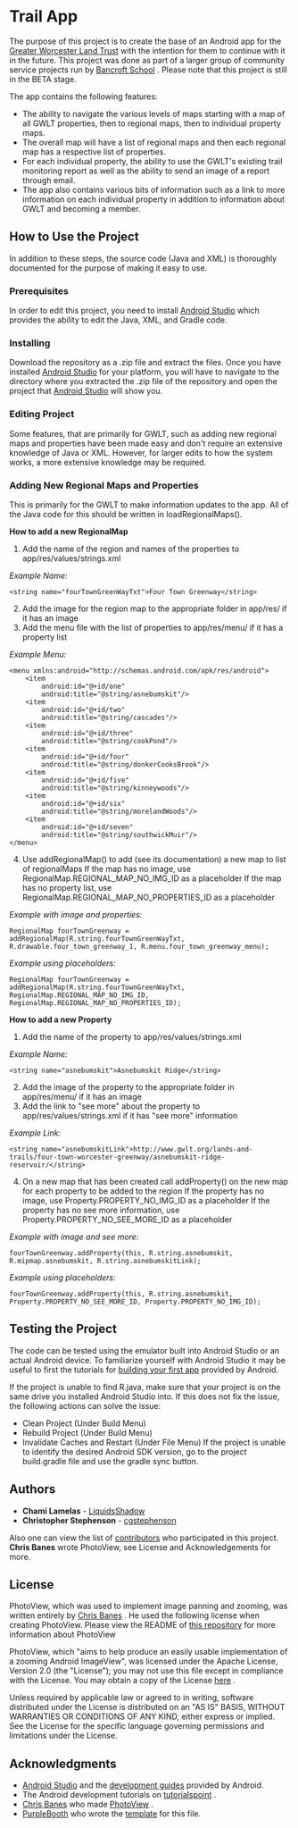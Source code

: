 # Trail App 

The purpose of this project is to create the base of an Android app for the [Greater Worcester Land Trust](http://www.gwlt.org/) with the intention for them to continue with it in the future. This project was done as part of a larger group of community service projects run by [Bancroft School](https://www.bancroftschool.org/index.cfm) . Please note that this project is still in the BETA stage.

The app contains the following features: 

* The ability to navigate the various levels of maps starting with a map of all GWLT properties, then to regional maps, then to 
individual property maps. 
* The overall map will have a list of regional maps and then each regional map has a respective list of properties. 
* For each individual property, the ability to use the GWLT's existing trail monitoring report as well as the ability to send an image of a report through email.
* The app also contains various bits of information such as a link to more information on each individual property in addition to information about GWLT and becoming a member. 

## How to Use the Project 

In addition to these steps, the source code (Java and XML) is thoroughly documented for the purpose of making it easy to use. 

### Prerequisites

In order to edit this project, you need to install [Android Studio](https://developer.android.com/studio/) which provides the ability to edit the Java, XML, and Gradle code. 

### Installing

Download the repository as a .zip file and extract the files. Once you have installed [Android Studio](https://developer.android.com/studio/) for your platform, you will have to navigate to the directory where you extracted the .zip file of the repository and open the project that [Android Studio](https://developer.android.com/studio/) will show you. 

### Editing Project

Some features, that are primarily for GWLT, such as adding new regional maps and properties have been made easy and don't require an extensive knowledge of Java or XML. However, for larger edits to how the system works, a more extensive knowledge may be required. 

### Adding New Regional Maps and Properties 

This is primarily for the GWLT to make information updates to the app. 
All of the Java code for this should be written in loadRegionalMaps().

**How to add a new RegionalMap**

1) Add the name of the region and names of the properties to app/res/values/strings.xml

*Example Name:*
```
<string name="fourTownGreenWayTxt">Four Town Greenway</string>
```

2) Add the image for the region map to the appropriate folder in app/res/ if it has an image
3) Add the menu file with the list of properties to app/res/menu/ if it has a property list

*Example Menu:*
```
<menu xmlns:android="http://schemas.android.com/apk/res/android">
    <item
        android:id="@+id/one"
        android:title="@string/asnebumskit"/>
    <item
        android:id="@+id/two"
        android:title="@string/cascades"/>
    <item
        android:id="@+id/three"
        android:title="@string/cookPond"/>
    <item
        android:id="@+id/four"
        android:title="@string/donkerCooksBrook"/>
    <item
        android:id="@+id/five"
        android:title="@string/kinneywoods"/>
    <item
        android:id="@+id/six"
        android:title="@string/morelandWoods"/>
    <item
        android:id="@+id/seven"
        android:title="@string/southwickMuir"/>
</menu>
```

4) Use addRegionalMap() to add (see its documentation) a new map to list of regionalMaps
     If the map has no image, use RegionalMap.REGIONAL_MAP_NO_IMG_ID as a placeholder
     If the map has no property list, use RegionalMap.REGIONAL_MAP_NO_PROPERTIES_ID as a placeholder
	
*Example with image and properties:*
```
RegionalMap fourTownGreenway = addRegionalMap(R.string.fourTownGreenWayTxt, R.drawable.four_town_greenway_1, R.menu.four_town_greenway_menu);
```

*Example using placeholders:* 
```
RegionalMap fourTownGreenway = addRegionalMap(R.string.fourTownGreenWayTxt, RegionalMap.REGIONAL_MAP_NO_IMG_ID, RegionalMap.REGIONAL_MAP_NO_PROPERTIES_ID);
```

**How to add a new Property**

1) Add the name of the property to app/res/values/strings.xml

*Example Name:*
```
<string name="asnebumskit">Asnebumskit Ridge</string>
```

2) Add the image of the property to the appropriate folder in app/res/menu/ if it has an image
3) Add the link to "see more" about the property to app/res/values/strings.xml if it has "see more" information

*Example Link:*
```
<string name="asnebumskitLink">http://www.gwlt.org/lands-and-trails/four-town-worcester-greenway/asnebumskit-ridge-reservoir/</string>
```

4) On a new map that has been created call addProperty() on the new map for each property to be added to the region
     If the property has no image, use Property.PROPERTY_NO_IMG_ID as a placeholder
     If the property has no see more information, use Property.PROPERTY_NO_SEE_MORE_ID as a placeholder
	 
*Example with image and see more:*
```
fourTownGreenway.addProperty(this, R.string.asnebumskit, R.mipmap.asnebumskit, R.string.asnebumskitLink);
```

*Example using placeholders:* 
```
fourTownGreenway.addProperty(this, R.string.asnebumskit, Property.PROPERTY_NO_SEE_MORE_ID, Property.PROPERTY_NO_IMG_ID);
```

## Testing the Project

The code can be tested using the emulator built into Android Studio or an actual Android device. To familiarize yourself with Android Studio it may be useful to first the tutorials for [building your first app](https://developer.android.com/training/basics/firstapp/) provided by Android. 

If the project is unable to find R.java, make sure that your project is on the same drive you installed Android Studio into. If this does not fix the issue, the following actions can solve the issue:  
* Clean Project (Under Build Menu)
* Rebuild Project (Under Build Menu)
* Invalidate Caches and Restart (Under File Menu)
If the project is unable to identify the desired Android SDK version, go to the project build.gradle file and use the gradle sync button. 

## Authors

* **Chami Lamelas** - [LiquidsShadow](https://github.com/LiquidsShadow)
* **Christopher Stephenson** - [cgstephenson](https://github.com/cgstephenson)

Also one can view the list of [contributors](https://github.com/LiquidsShadow/TrailApp/graphs/contributors) who participated in this project.
**Chris Banes** wrote PhotoView, see License and Acknowledgements for more. 

## License 

PhotoView, which was used to implement image panning and zooming, was written entirely by [Chris Banes](https://github.com/chrisbanes) . He used the following license when creating PhotoView. Please view the README of [this repository](https://github.com/chrisbanes/PhotoView) for more information about PhotoView

PhotoView, which "aims to help produce an easily usable implementation of a zooming Android ImageView", was licensed under the Apache License, Version 2.0 (the "License");
you may not use this file except in compliance with the License.
You may obtain a copy of the License [here](http://www.apache.org/licenses/LICENSE-2.0) .

Unless required by applicable law or agreed to in writing, software
distributed under the License is distributed on an "AS IS" BASIS,
WITHOUT WARRANTIES OR CONDITIONS OF ANY KIND, either express or implied.
See the License for the specific language governing permissions and
limitations under the License.

## Acknowledgments

* [Android Studio](https://developer.android.com/studio/intro/) and the [development guides](https://developer.android.com/guide/) provided by Android. 
* The Android development tutorials on [tutorialspoint](https://www.tutorialspoint.com/android/index.htm) .
* [Chris Banes](https://github.com/chrisbanes) who made [PhotoView](https://github.com/chrisbanes/PhotoView) .
* [PurpleBooth](https://github.com/PurpleBooth) who wrote the [template](https://gist.github.com/PurpleBooth/109311bb0361f32d87a2) for this file. 

